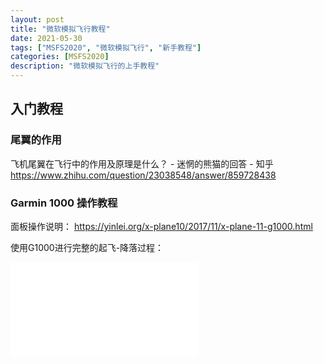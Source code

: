 ```yaml
---
layout: post
title: "微软模拟飞行教程"
date: 2021-05-30
tags: ["MSFS2020", "微软模拟飞行", "新手教程"]
categories: [MSFS2020]
description: "微软模拟飞行的上手教程"
---
```


## 入门教程

### 尾翼的作用

飞机尾翼在飞行中的作用及原理是什么？ - 迷惘的熊猫的回答 - 知乎
https://www.zhihu.com/question/23038548/answer/859728438

### Garmin 1000 操作教程

面板操作说明：
https://yinlei.org/x-plane10/2017/11/x-plane-11-g1000.html

使用G1000进行完整的起飞-降落过程：
<iframe src="//player.bilibili.com/player.html?aid=754656614&bvid=BV1Lk4y117Uy&cid=237790800&page=1" scrolling="no" border="0" frameborder="no" framespacing="0" allowfullscreen="true"> </iframe>
